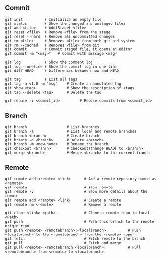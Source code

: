 ## Commit

    git init          # Initialize an empty file
    git status        # Show the changed and unstaged files
    git add <file>    # Add(Stage) <file>
    git reset <file>  # Remove <file> from the stage
    git reset --hard  # Remove all uncommitted changes
    git rm <file>     # Removes <file> from both git and system
    git rm --cached   # Removes <file> from git
    git commit        # Commit staged file, it opens an editor
    git commit -m "<msg>"   # Commit with message <msg>

    git log           # Show the comment log
    git log --oneline # Show the commit log in one line
    git diff HEAD     # Differences between now and HEAD

    git tag           # List all tags
    git tag -a v1.0 -m "msg"    # Create an annotated tag
    git show <tag>              # Show the description of <tag>
    git tag --delete <tag>      # Delete the tag

    git rebase -i <commit_id>         # Rebase commits from <commit_id> 

## Branch

    git branch                  # List branches 
    git branch -a               # List local and remote branches
    git branch <branch>         # Create branch
    git branch -d <branch>      # Delete <branch>
    git branch -m <new-name>    # Rename the branch
    git checkout <branch>       # Checkout(Change HEAD) to <branch>
    git merge <branch>          # Merge <branch> to the current branch

## Remote

    git remote add <remote> <link>      # Add a remote reposiory named as <remote> 
    git remote                          # Show remote
    git remote -v                       # Show more details about the remote 
    git remote add <remote> <link>      # Create a remote 
    git remote rm <remote>              # Remove a remote

    git clone <link> <path>             # Clone a remote repo to local <Path>
    git push                            # Push this branch to the remote origin repo
    git push <remote> <remotebranch>:<localbranch>          # Push <localbranch> to the <remotebranch> from the <remote> repo
    git fetch                           # Fetch remote to the branch
    git pull                            # Fetch and merge 
    git pull <remote> <remotebranch:<localbranch>           # Pull <remotebranch> from <remote> to <localbranch>

